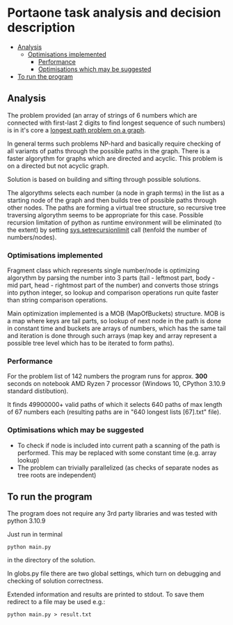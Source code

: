 # Portaone task analysis and decision description

<!--toc-->
- [Analysis](#analysis)
    * [Optimisations implemented](#optimisations-implemented)
        * [Performance](#performance)
        * [Optimisations which may be suggested](#optimisations-which-may-be-suggested)
- [To run the program](#to-run-the-program)
<!-- tocstop -->

## Analysis

The problem provided (an array of strings of 6 numbers which are connected with first-last 2 digits to find longest sequence of such numbers) is in it's core a [longest path problem on a graph](https://en.wikipedia.org/wiki/Longest_path_problem).

In general terms such problems NP-hard and basically require checking of all variants of paths through the possible paths in the graph. There is a faster algorythm for graphs which are directed and acyclic. This problem is on a directed but not acyclic graph.

Solution is based on building and sifting through possible solutions. 

The algorythms selects each number (a node in graph terms) in the list as a starting node of the graph and then builds tree of possible paths through other nodes. The paths are forming a virtual tree structure, so recursive tree traversing algorythm seems to be appropriate for this case. Possible recursion limitation of python as runtime environment will be eliminated (to the extent) by setting [sys.setrecursionlimit](https://docs.python.org/3/library/sys.html#sys.setrecursionlimit) call (tenfold the number of numbers/nodes).

### Optimisations implemented

Fragment class which represents single number/node is optimizing algorythm by parsing the number into 3 parts (tail - leftmost part, body - mid part, head - rightmost part of the number) and converts those strings into python integer, so lookup and comparison operations run quite faster than string comparison operations.

Main optimization implemented is a MOB (MapOfBuckets) structure. MOB is a map where keys are tail parts, so lookup of next node in the path is done in constant time and buckets are arrays of numbers, which has the same tail and iteration is done through such arrays (map key and array represent a possible tree level which has to be iterated to form paths).

### Performance

For the problem list of 142 numbers the program runs for approx. **300** seconds on notebook AMD Ryzen 7 processor (Windows 10, CPython 3.10.9 standard distibution).

It finds 49900000+ valid paths of which it selects 640 paths of max length of 67 numbers each (resulting paths are in "640 longest lists [67].txt" file). 


### Optimisations which may be suggested

* To check if node is included into current path a scanning of the path is performed. This may be replaced with some constant time (e.g. array lookup)
* The problem can trivially parallelized (as checks of separate nodes as tree roots are independent)


## To run the program

The program does not require any 3rd party libraries and was tested with python 3.10.9

Just run in terminal

`python main.py`

in the directory of the solution.

In globs.py file there are two global settings, which turn on debugging and checking of solution correctness.

Extended information and results are printed to stdout. To save them redirect to a file may be used e.g.:

`python main.py > result.txt`





